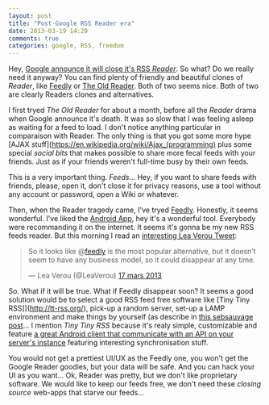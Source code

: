 ```yaml
---
layout: post
title: "Post-Google RSS Reader era"
date: 2013-03-19 14:29
comments: true
categories: google, RSS, freedom  
---
```


Hey, [Google announce it will close it's RSS *Reader*](http://googleblog.blogspot.fr/2013/03/a-second-spring-of-cleaning.html). 
So what? Do we really need it anyway? You can find plenty of friendly and beautiful clones of *Reader*, like [Feedly](http://feedly.com)
or [The Old Reader](http://theoldreader.com/). Both of two seems nice. Both of two are clearly Readers clones and alternatives.

I first tryed *The Old Reader* for about a month, before all the *Reader* drama when Google announce it's death. It was so slow
that I was feeling asleep as waiting for a feed to load. I don't notice anything particular in comparaison with Reader. The only thing is that you got some more hype [AJAX stuff](https://en.wikipedia.org/wiki/Ajax_(programming) plus some special *social bits* that makes possible to share more fecal feeds with your friends. Just as if your friends weren't full-time busy by their own feeds.

This is a very important thing. *Feeds*... Hey, if you want to share feeds with friends, please, open it, don't close it for privacy reasons, use a tool without any account or password, open a Wiki or whatever. 

Then, when the Reader tragedy came, I've tryed [Feedly](http://feedly.com). Honestly, it seems wonderful. I've liked the [Android App](https://play.google.com/store/apps/details?id=com.devhd.feedly), hey it's a wonderful tool. Everybody were recommanding it on the internet. It seems it's gonna be my new RSS feeds reader. But this morning I read an [interesting Lea Verou Tweet](https://twitter.com/LeaVerou/status/313394360412672000):   

<blockquote class="twitter-tweet" lang="fr"><p>So it looks like @<a href="https://twitter.com/feedly">feedly</a> is the most popular alternative, but it doesn’t seem to have any business model, so it could disappear at any time.</p>&mdash; Lea Verou (@LeaVerou) <a href="https://twitter.com/LeaVerou/status/313394360412672000">17 mars 2013</a></blockquote>
<script async src="//platform.twitter.com/widgets.js" charset="utf-8"></script>

So. What if it will be true. What if Feedly disappear soon? It seems a good solution would be to select a good RSS feed free software like [Tiny Tiny RSS]](http://tt-rss.org/), pick-up a random server, set-up a LAMP environment and make things by yourself (as describe in [this sebsauvage post](http://www.sebsauvage.net/rhaa/index.php?2013/03/15/17/15/39-arretez-de-pleurer-google-reader-hebergez-un-lecteur-rss-chez-vous)... I mention *Tiny Tiny RSS* because it's realy simple, customizable and feature [a great Android client that communicate with an API on your server's instance](http://f-droid.org/repository/browse/?fdfilter=rss&fdid=org.fox.ttrss) featuring interesting synchronisation stuff.

You would not get a prettiest UI/UX as the Feedly one, you won't get the Google Reader goodies, but your data will be safe. And you can hack your UI as you want... Ok, Reader was pretty, but we don't like proprietary software. We would like to keep our feeds free, we don't need these *closing source* web-apps that starve our feeds...


